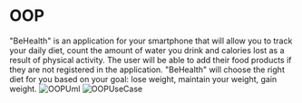 # OOP
"BeHealth" is an application for your smartphone that will allow you to track your daily diet, count the amount of water you drink and calories lost as a result of physical activity. The user will be able to add their food products if they are not registered in the application. "BeHealth" will choose the right diet for you based on your goal: lose weight, maintain your weight, gain weight. 
![OOPUml](https://user-images.githubusercontent.com/92860420/226703566-538202bc-73d5-49ab-85c5-2cf1dc146f9b.PNG)
![OOPUseCase](https://user-images.githubusercontent.com/92860420/226703598-b44c5884-015b-442d-a931-b8105ee493ae.PNG)
